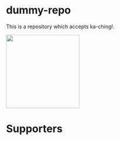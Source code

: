 # dummy-repo
This is a repository which accepts ka-ching!.

<a href="https://razorpay.webug.space/kunaltawatia/dummy-repo"><img src="https://i.imgur.com/ihTLDXK.jpeg" width="200"/></a>

# Supporters
